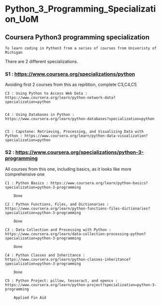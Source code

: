 # Python_3_Programming_Specialization_UoM

 ## Coursera Python3 programming specialization

    To learn coding in Python3 from a series of courses from Univeristy of Michigan 

There are 2 different specializations. 

### S1 : https://www.coursera.org/specializations/python 

Avoiding first 2 courses from this as repitition, complete C3,C4,C5 

    C3 : Using Python to Access Web Data : https://www.coursera.org/learn/python-network-data?specialization=python


    C4 : Using Databases in Python : https://www.coursera.org/learn/python-databases?specialization=python


    C5 : Capstone: Retrieving, Processing, and Visualizing Data with Python : https://www.coursera.org/learn/python-data-visualization?specialization=python




### S2 : https://www.coursera.org/specializations/python-3-programming

All courses from this one, including basics, as it looks like more comprehensive one 

    C1 : Python Basics : https://www.coursera.org/learn/python-basics?specialization=python-3-programming 

        Done

    C2 : Python Functions, Files, and Dictionaries : https://www.coursera.org/learn/python-functions-files-dictionaries?specialization=python-3-programming

        Done

    C3 : Data Collection and Processing with Python : https://www.coursera.org/learn/data-collection-processing-python?specialization=python-3-programming

        Done 

    C4 : Python Classes and Inheritance : https://www.coursera.org/learn/python-classes-inheritance?specialization=python-3-programming

        Done 

    C5 : Python Project: pillow, tesseract, and opencv : https://www.coursera.org/learn/python-project?specialization=python-3-programming

        Applied Fin Aid 


